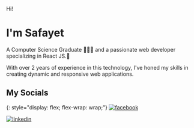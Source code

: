 Hi!

# I'm Safayet

A Computer Science Graduate 👨🏽‍🎓 and a passionate web developer specializing in React JS.🚀

With over 2 years of
experience in this technology, I\'ve honed my skills in creating dynamic
and responsive web applications.

## My Socials

{: style="display: flex; flex-wrap: wrap;"}
[![facebook](https://img.shields.io/badge/Facebook-blue)](https://www.facebook.com/Safayet956)

[![linkedin](https://img.shields.io/badge/LinkedIn-yellow)](https://www.linkedin.com/in/safayethossain956/)
